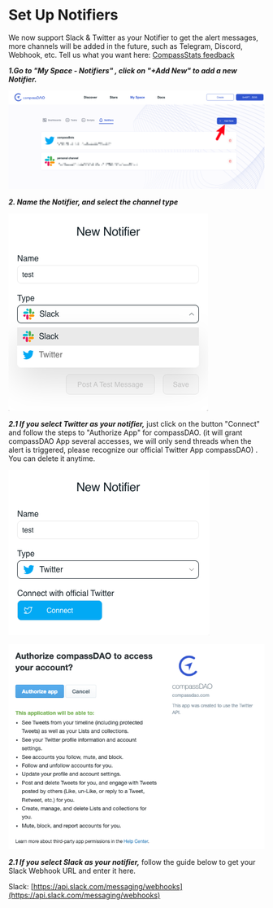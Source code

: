 # Set Up Notifiers

We now support Slack & Twitter as your Notifier to get the alert messages, more channels will be added in the future, such as Telegram, Discord, Webhook, etc. Tell us what you want here: [CompassStats feedback](https://forms.gle/FRWNXLsm4Ln27SSSA)

_**1.Go to "My Space - Notifiers"  , click on "+Add New" to add a new Notifier.**_

![](<../../../.gitbook/assets/image (1) (1) (1).png>)

_**2. Name the Notifier, and select the channel type**_

![](<../../../.gitbook/assets/image (2) (1).png>)

_**2.1 If you select Twitter as your notifier,**_ just click on the button "Connect" and follow the steps to "Authorize App" for compassDAO. (it will grant compassDAO App several accesses, we will only send threads when the alert is triggered, please recognize our official Twitter App compassDAO) . You can delete it anytime.

![](<../../../.gitbook/assets/image (5) (1).png>)

&#x20;

![](<../../../.gitbook/assets/image (4) (1).png>)

_**2.1 If you select Slack as your notifier,**_ follow the guide below to get your Slack Webhook URL and enter it here.

Slack:  [https://api.slack.com/messaging/webhooks](https://api.slack.com/messaging/webhooks)









